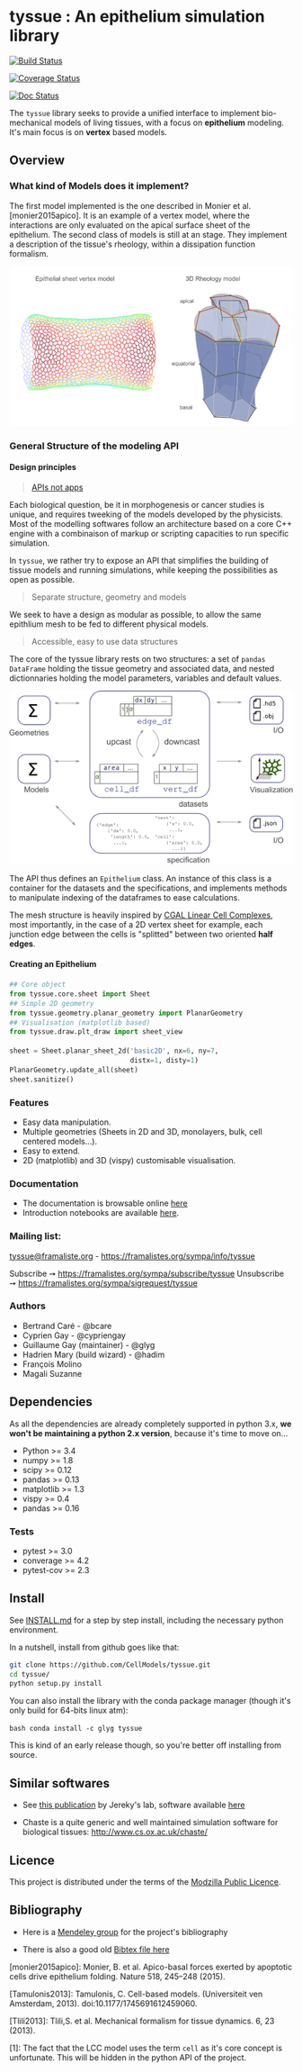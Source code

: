 # tyssue : An epithelium simulation library

[![Build Status](https://travis-ci.org/DamCB/tyssue.svg?branch=master)](https://travis-ci.org/DamCB/tyssue)

[![Coverage Status](https://coveralls.io/repos/CellModels/tyssue/badge.svg)](https://coveralls.io/r/CellModels/tyssue)

[![Doc Status](https://readthedocs.org/projects/tyssue/badge/?version=latest)](http://tyssue.readthedocs.io/en/latest/)


The `tyssue` library seeks to provide a unified interface to implement
bio-mechanical models of living tissues, with a focus on **epithelium** modeling.
It's main focus is on **vertex** based models.

## Overview

### What kind of Models does it implement?

The first model implemented is the one described in
Monier et al. [monier2015apico]. It is an example of a vertex model,
where the interactions are only evaluated on the apical surface sheet
of the epithelium. The second class of models is still at an
stage. They implement a description of the tissue's rheology, within a
dissipation function formalism.

![The two models considered](doc/illus/two_models.png)

### General Structure of the modeling API

#### Design principles

> [APIs not apps](https://opensource.com/education/15/9/apis-not-apps)

Each biological question, be it in morphogenesis or cancer studies is
unique, and requires tweeking of the models developed by the
physicists. Most of the modelling softwares follow an architecture
based on a core C++ engine with a combinaison of markup or scripting
capacities to run specific simulation.

In `tyssue`, we rather try to expose an API that simplifies the
building of tissue models and running simulations, while keeping the
possibilities as open as possible.

> Separate structure, geometry and models

We seek to have a design as modular as possible, to allow the same
epithlium mesh to be fed to different physical models.

> Accessible, easy to use data structures

The core of the tyssue library rests on two structures: a set of
`pandas DataFrame` holding the tissue geometry and associated data,
and nested dictionnaries holding the model parameters, variables and
default values.

![Tyssue data structure](doc/illus/tyssue_data_management.png)

The API thus defines an `Epithelium` class. An instance of this class
is a container for the datasets and the specifications, and implements
methods to manipulate indexing of the dataframes to ease calculations.

The mesh structure is heavily inspired by
[CGAL Linear Cell Complexes](http://doc.cgal.org/latest/Linear_cell_complex/index.html),
most importantly, in the case of a 2D vertex sheet for example, each
junction edge between the cells is "splitted" between two oriented **half
edges**.


#### Creating an Epithelium

```python
## Core object
from tyssue.core.sheet import Sheet
## Simple 2D geometry
from tyssue.geometry.planar_geometry import PlanarGeometry
## Visualisation (matplotlib based)
from tyssue.draw.plt_draw import sheet_view

sheet = Sheet.planar_sheet_2d('basic2D', nx=6, ny=7,
                              distx=1, disty=1)
PlanarGeometry.update_all(sheet)
sheet.sanitize()
```

### Features

* Easy data manipulation.
* Multiple geometries (Sheets in 2D and 3D, monolayers, bulk, cell
centered models...).
* Easy to extend.
* 2D (matplotlib) and 3D (vispy) customisable visualisation.

### Documentation

* The documentation is browsable online [here](http://tyssue.readthedocs.io/en/latest/)
* Introduction notebooks are available [here](doc/notebooks).

### Mailing list:

tyssue@framaliste.org - https://framalistes.org/sympa/info/tyssue

Subscribe ➙ https://framalistes.org/sympa/subscribe/tyssue
Unsubscribe ➙ https://framalistes.org/sympa/sigrequest/tyssue


### Authors

* Bertrand Caré - @bcare
* Cyprien Gay - @cypriengay
* Guillaume Gay (maintainer) - @glyg
* Hadrien Mary (build wizard) - @hadim
* François Molino
* Magali Suzanne


## Dependencies

As all the dependencies are already completely supported in
python 3.x, **we won't be maintaining a python 2.x version**, because
it's time to move on...

- Python >= 3.4
- numpy >= 1.8
- scipy >= 0.12
- pandas >= 0.13
- matplotlib >= 1.3
- vispy >= 0.4
- pandas >= 0.16

### Tests
- pytest >= 3.0
- converage >= 4.2
- pytest-cov >= 2.3

## Install

See [INSTALL.md](INSTALL.md) for a step by step install, including the necessary python environment.

In a nutshell, install from github goes like that:

```bash
git clone https://github.com/CellModels/tyssue.git
cd tyssue/
python setup.py install
```

You can also install the library with the conda package manager
(though it's only build for 64-bits linux atm):

```bash conda install -c glyg tyssue ```

This is kind of an early release though, so you're better off installing from source.

## Similar softwares

* See
  [this publication](http://bioinformatics.oxfordjournals.org.gate1.inist.fr/content/32/2/219/F2.expansion.html)
  by Jereky's lab, software available
  [here](http://www.biocenter.helsinki.fi/salazar/software.html)

* Chaste is a quite generic and well maintained simulation software for biological tissues:
  http://www.cs.ox.ac.uk/chaste/



## Licence

This project is distributed under the terms of the [Modzilla Public Licence](https://www.mozilla.org/en-US/MPL/2.0/).


## Bibliography

* Here is a [Mendeley group](https://www.mendeley.com/groups/7132031/tyssue/) for the project's
  bibliography

* There is also a good old [Bibtex file here](bibliography/tyssue.bib)



[monier2015apico]: Monier, B. et al. Apico-basal forces exerted by
  apoptotic cells drive epithelium folding. Nature 518, 245–248 (2015).

[Tamulonis2013]: Tamulonis, C. Cell-based models. (Universiteit ven Amsterdam, 2013). doi:10.1177/1745691612459060.

[Tlili2013]: Tlili,S. et al. Mechanical formalism for tissue dynamics. 6, 23 (2013).

[1]: The fact that the LCC model uses the term `cell` as it's core
  concept is unfortunate. This will be hidden in the python API of the project.
